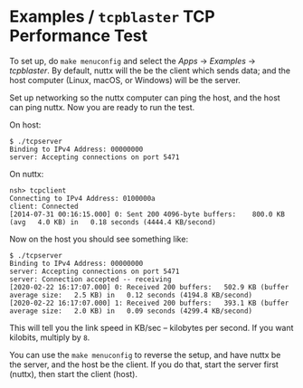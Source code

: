 # Examples / `tcpblaster` TCP Performance Test

To set up, do `make menuconfig` and select the _Apps_ → _Examples_ →
_tcpblaster_. By default, nuttx will the be the client which sends data; and the
host computer (Linux, macOS, or Windows) will be the server.

Set up networking so the nuttx computer can ping the host, and the host can ping
nuttx. Now you are ready to run the test.

On host:

```
$ ./tcpserver
Binding to IPv4 Address: 00000000
server: Accepting connections on port 5471
```

On nuttx:

```
nsh> tcpclient
Connecting to IPv4 Address: 0100000a
client: Connected
[2014-07-31 00:16:15.000] 0: Sent 200 4096-byte buffers:    800.0 KB (avg   4.0 KB) in   0.18 seconds (4444.4 KB/second)
```

Now on the host you should see something like:

```
$ ./tcpserver
Binding to IPv4 Address: 00000000
server: Accepting connections on port 5471
server: Connection accepted -- receiving
[2020-02-22 16:17:07.000] 0: Received 200 buffers:   502.9 KB (buffer average size:   2.5 KB) in   0.12 seconds (4194.8 KB/second)
[2020-02-22 16:17:07.000] 1: Received 200 buffers:   393.1 KB (buffer average size:   2.0 KB) in   0.09 seconds (4299.4 KB/second)
```

This will tell you the link speed in KB/sec – kilobytes per second. If you want
kilobits, multiply by `8`.

You can use the `make menuconfig` to reverse the setup, and have nuttx be the
server, and the host be the client. If you do that, start the server first
(nuttx), then start the client (host).
